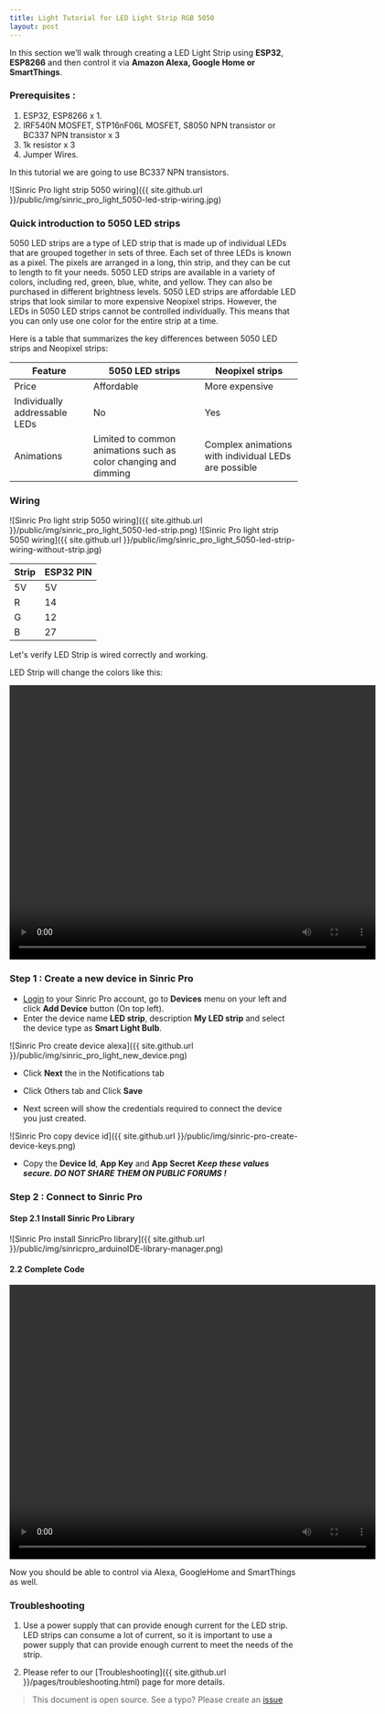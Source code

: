 ```yaml
---
title: Light Tutorial for LED Light Strip RGB 5050
layout: post
---
```


In this section we’ll walk through creating a LED Light Strip using **ESP32**, **ESP8266** and then control it via **Amazon Alexa, Google Home or SmartThings**.

### Prerequisites : 

1. ESP32, ESP8266 x 1.
2. IRF540N MOSFET, STP16nF06L MOSFET, S8050 NPN transistor or BC337 NPN transistor x 3 
3. 1k resistor x 3
4. Jumper Wires.

In this tutorial we are going to use BC337 NPN transistors.

![Sinric Pro light strip 5050 wiring]({{ site.github.url }}/public/img/sinric_pro_light_5050-led-strip-wiring.jpg) 

### Quick introduction to 5050 LED strips
5050 LED strips are a type of LED strip that is made up of individual LEDs that are grouped together in sets of three. Each set of three LEDs is known as a pixel. The pixels are arranged in a long, thin strip, and they can be cut to length to fit your needs. 5050 LED strips are available in a variety of colors, including red, green, blue, white, and yellow. They can also be purchased in different brightness levels. 5050 LED strips are affordable LED strips that look similar to more expensive Neopixel strips. However, the LEDs in 5050 LED strips cannot be controlled individually. This means that you can only use one color for the entire strip at a time.


Here is a table that summarizes the key differences between 5050 LED strips and Neopixel strips:


| Feature   | 5050 LED strips       | Neopixel strips
| --------- | -------               | ---------
| Price     |    Affordable         | More expensive
| Individually addressable LEDs     |    No                                       | Yes
| Animations|    Limited to common animations such as color changing and dimming  | Complex animations with individual LEDs are possible
 

### Wiring

![Sinric Pro light strip 5050 wiring]({{ site.github.url }}/public/img/sinric_pro_light_5050-led-strip.png) 
![Sinric Pro light strip 5050 wiring]({{ site.github.url }}/public/img/sinric_pro_light_5050-led-strip-wiring-without-strip.jpg) 
 
| Strip     | ESP32 PIN     
| --------- | ------- 
| 5V        |    5V   
| R         |    14  
| G         |    12  
| B         |    27  

Let's verify LED Strip is wired correctly and working. 

<script src="https://gist.github.com/kakopappa/22bb8d2cf157df07724fc9571edd7764.js"></script>

LED Strip will change the colors like this:

<video width="640" height="480" controls>
  <source src="{{ site.github.url }}/public/video/sinricpro-swith-light-5050-led-strip-demo.mp4" type="video/mp4">
</video>

 
### Step 1 : Create a new device in Sinric Pro

* [Login](http://portal.sinric.pro) to your Sinric Pro account, go to **Devices** menu on your left and click **Add Device** button (On top left).
* Enter the device name **LED strip**, description **My LED strip** and select the device type as **Smart Light Bulb**.

![Sinric Pro create device alexa]({{ site.github.url }}/public/img/sinric_pro_light_new_device.png)

* Click **Next** the in the Notifications tab

* Click Others tab and Click **Save**

* Next screen will show the credentials required to connect the device you just created.

![Sinric Pro copy device id]({{ site.github.url }}/public/img/sinric-pro-create-device-keys.png)

* Copy the **Device Id**, **App Key** and **App Secret** ***Keep these values secure. DO NOT SHARE THEM ON PUBLIC FORUMS !***

### Step 2 : Connect to Sinric Pro 

#### Step 2.1 Install Sinric Pro Library

![Sinric Pro install SinricPro library]({{ site.github.url }}/public/img/sinricpro_arduinoIDE-library-manager.png)

#### 2.2 Complete Code
  
<script src="https://gist.github.com/kakopappa/11e904fec925af8e35b459a7a73fc26e.js"></script>
 
<video width="640" height="480" controls>
  <source src="{{ site.github.url }}/public/video/sinricpro-swith-light-5050-led-strip-sinricpro-portal-demo.mp4" type="video/mp4">
</video>

Now you should be able to control via Alexa, GoogleHome and SmartThings as well.
 


### Troubleshooting

1. Use a power supply that can provide enough current for the LED strip. LED strips can consume a lot of current, so it is important to use a power supply that can provide enough current to meet the needs of the strip.

2. Please refer to our [Troubleshooting]({{ site.github.url }}/pages/troubleshooting.html) page for more details.

 
> This document is open source. See a typo? Please create an [issue](https://github.com/sinricpro/help-docs)